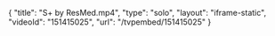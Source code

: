 {
    "title": "S+ by ResMed.mp4",
    "type": "solo",
    "layout": "iframe-static",
    "videoId": "151415025",
    "url": "\/tvpembed\/151415025"
}